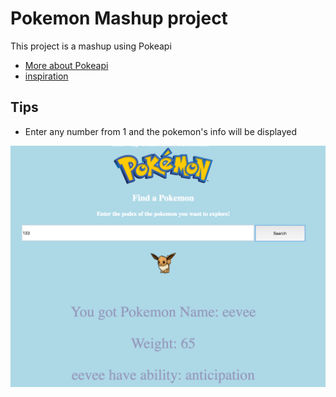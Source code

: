 # Pokemon Mashup project

This project is a mashup using Pokeapi

* [More about Pokeapi](https://pokeapi.co)
* [inspiration](http://www.programmableweb.com/mashups)

## Tips

* Enter any number from 1 and the pokemon's info will be displayed

![ScreenShot](demo.png)


